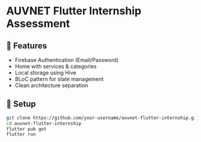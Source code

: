 # AUVNET Flutter Internship Assessment

## 🧩 Features
- Firebase Authentication (Email/Password)
- Home with services & categories
- Local storage using Hive
- BLoC pattern for state management
- Clean architecture separation

## 🚀 Setup

```bash
git clone https://github.com/your-username/auvnet-flutter-internship.git
cd auvnet-flutter-internship
flutter pub get
flutter run
